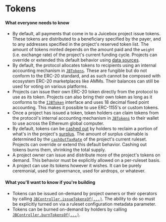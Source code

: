 # Tokens

#### What everyone needs to know

* By default, all payments that come in to a Juicebox project issue tokens. These tokens are distributed to a beneficiary specified by the payer, and to any addresses specified in the project's reserved token list. The amount of tokens minted depends on the amount paid and the `weight` (i.e. exchange rate) of the project's current funding cycle. Projects can override or extended this default behavior using [data sources](/v4/learn/glossary/data-hook.md).
* By default, the protocol allocates tokens to recipients using an internal accounting mechanism in [`JBTokens`](/v4/api/core/contracts/jbtokens). These are fungible but do not conform to the ERC-20 standard, and as such cannot be composed with ecosystem ERC-20 marketplaces like AMMs. Their balances can still be used for voting on various platforms.
* Projects can issue their own ERC-20 token directly from the protocol to use as its token. Projects can also bring their own token as long as it conforms to the [`IJBToken`](/v4/api/core/interfaces/ijbtoken) interface and uses 18 decimal fixed point accounting. This makes it possible to use ERC-1155's or custom tokens.
* Once a project has issued a token, token holders can claim tokens from the protocol's internal accounting mechanism in [`JBTokens`](/v4/api/core/contracts/jbtokens) to their wallet to use across the Ethereum global computer. 
* By default, tokens can be [cashed out](/v4/learn/glossary/cash-out-tax-rate.md) by holders to reclaim a portion of what's in the project's [surplus](/v4/learn/glossary/surplus.md). The amount of surplus claimable is determined by the [`cashOutTaxRate`](/v4/learn/glossary/cash-out-tax-rate.md) of the project's current ruleset. Projects can override or extend this default behavior. Cashing out tokens burns them, shrinking the total supply.
* A project owner can issue and distribute more of the project's tokens on demand. This behavior must be explicitly allowed on a per-ruleset basis.
* A project can use its tokens however it wishes. It can be purely ceremonial, used for governance, used for airdrops, or whatever.

#### What you'll want to know if you're building

* Tokens can be issued on-demand by project owners or their operators by calling [`JBController.issueTokensOf(...)`](/v4/api/core/contracts/jbcontroller/#issuetokensof). The ability to do so must be explicitly turned on via a ruleset configuration metadata parameter.
* Tokens can be burned on-demand by holders by calling [`JBController.burnTokensOf(...)`](/v4/api/core/contracts/jbcontroller/#burntokensof).
